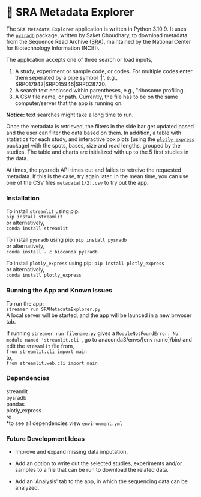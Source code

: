 # :dna: SRA Metadata Explorer
The `SRA Metadata Explorer` application is written in Python 3.10.9. It uses the [`pysradb`](https://github.com/saketkc/pysradb) package, written by Saket Choudhary, to download metadata from the Sequence Read Archive ([SRA](https://www.ncbi.nlm.nih.gov/sra)), maintained by the National Center for Biotechnology Information (NCBI).

The application accepts one of three search or load inputs,

   1. A study, experiment or sample code, or codes. For multiple codes enter them seperated by a pipe symbol '|', e.g., SRP017942|SRP015946|SRP028720.  
   2. A search text enclosed within parentheses, e.g., "ribosome profiling.  
   3. A CSV file name, or path. Currently, the file has to be on the same computer/server that the app is running on.  

**Notice:** text searches might take a long time to run.

Once the metadata is retrieved, the filters in the side bar get updated based and the user can filter the data based on them. In addition, a table with statistics for each study, and interactive box plots (using the [`plotly_express`](https://plotly.com/python/plotly-express/) package) with the spots, bases, size and read lengths, grouped by the studies. The table and charts are initialized with up to the 5 first studies in the data.

At times, the pysradb API times out and failes to retreive the requested metadata. If this is the case, try again later. In the mean time, you can use one of the CSV files `metadata[1/2].csv` to try out the app.

### Installation
To install `streamlit` using pip:  
`pip install streamlit`  
or alternatively,  
`conda install streamlit`  

To install `pysradb` using pip:
`pip install pysradb`  
or alternatively,  
`conda install - c bioconda pysradb`

To install `plotly_express` using pip:
`pip install plotly_express`  
or alternatively,  
`conda install plotly_express`

### Running the App and Known Issues
To run the app:  
`streamer run SRAMetadataExplorer.py`  
A local server will be started, and the app will  be launced in a new brwoser tab.

If running `streamer run filename.py` gives a `ModuleNotFoundError: No module named 'streamlit.cli'`, go to anaconda3/envs/[env name]/bin/ and edit the `streamlit` file from,  
   `from streamlit.cli import main`  
to,  
   `from streamlit.web.cli import main`

### Dependencies
streamlit  
pysradb  
pandas  
plotly_express  
re  
*to see all dependencies view `environment.yml`

### Future Development Ideas 

- Improve and expand missing data imputation.  

- Add an option to write out the selected studies, experiments and/or samples to a file that can be run to download the related data.  

- Add an 'Analysis' tab to the app, in which the sequencing data can  be analyzed.
